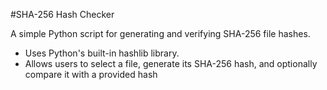#SHA-256 Hash Checker

A simple Python script for generating and verifying SHA-256 file hashes.
- Uses Python's built-in hashlib library.
- Allows users to select a file, generate its SHA-256 hash, and optionally compare it with a provided hash
